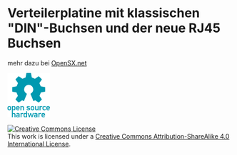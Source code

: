 # Verteilerplatine mit klassischen "DIN"-Buchsen und der neue RJ45 Buchsen

mehr dazu bei <a href="http://http://opensx.net/projekte/basisplatine/rj45/"> OpenSX.net</a> 


![OSH Logo](../oshw-logo-100-px.png)


<a rel="license" href="http://creativecommons.org/licenses/by-sa/4.0/"><img alt="Creative Commons License" style="border-width:0" src="https://i.creativecommons.org/l/by-sa/4.0/88x31.png" /></a><br />This work is licensed under a <a rel="license" href="http://creativecommons.org/licenses/by-sa/4.0/">Creative Commons Attribution-ShareAlike 4.0 International License</a>.
